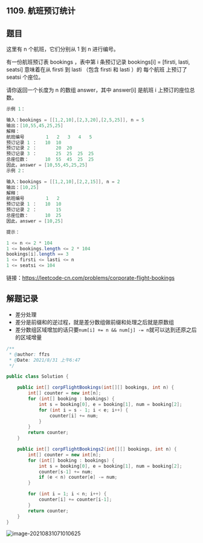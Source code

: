 ## 1109. 航班预订统计

## 题目

这里有 n 个航班，它们分别从 1 到 n 进行编号。

有一份航班预订表 bookings ，表中第 i 条预订记录 bookings[i] = [firsti, lasti, seatsi] 意味着在从 firsti 到 lasti （包含 firsti 和 lasti ）的 每个航班 上预订了 seatsi 个座位。

请你返回一个长度为 n 的数组 answer，其中 answer[i] 是航班 i 上预订的座位总数。

```java
示例 1：

输入：bookings = [[1,2,10],[2,3,20],[2,5,25]], n = 5
输出：[10,55,45,25,25]
解释：
航班编号        1   2   3   4   5
预订记录 1 ：   10  10
预订记录 2 ：       20  20
预订记录 3 ：       25  25  25  25
总座位数：      10  55  45  25  25
因此，answer = [10,55,45,25,25]
示例 2：

输入：bookings = [[1,2,10],[2,2,15]], n = 2
输出：[10,25]
解释：
航班编号        1   2
预订记录 1 ：   10  10
预订记录 2 ：       15
总座位数：      10  25
因此，answer = [10,25]
```

```java
提示：

1 <= n <= 2 * 104
1 <= bookings.length <= 2 * 104
bookings[i].length == 3
1 <= firsti <= lasti <= n
1 <= seatsi <= 104
```


链接：https://leetcode-cn.com/problems/corporate-flight-bookings

## 解题记录

+ 差分处理
+ 差分是前缀和的逆过程，就是差分数组做前缀和处理之后就是原数组
+ 差分数组区域增加的话只要`num[i] += n && num[j] -= n`就可以达到还原之后的区域增量



```java
/**
 * @author: ffzs
 * @Date: 2021/8/31 上午6:47
 */

public class Solution {

    public int[] corpFlightBookings(int[][] bookings, int n) {
        int[] counter = new int[n];
        for (int[] booking : bookings) {
            int s = booking[0], e = booking[1], num = booking[2];
            for (int i = s - 1; i < e; i++) {
                counter[i] += num;
            }
        }
        return counter;
    }

    public int[] corpFlightBookings2(int[][] bookings, int n) {
        int[] counter = new int[n];
        for (int[] booking : bookings) {
            int s = booking[0], e = booking[1], num = booking[2];
            counter[s-1] += num;
            if (e < n) counter[e] -= num;
        }

        for (int i = 1; i < n; i++) {
            counter[i] += counter[i-1];
        }
        return counter;
    }
}
```

![image-20210831071010625](https://gitee.com/ffzs/picture_go/raw/master/img/image-20210831071010625.png)